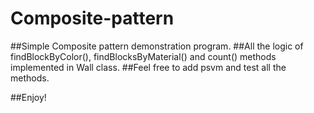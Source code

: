 # Composite-pattern

##Simple Composite pattern demonstration program. 
##All the logic of findBlockByColor(), findBlocksByMaterial() and count() methods implemented in Wall class.
##Feel free to add psvm and test all the methods.

##Enjoy!

